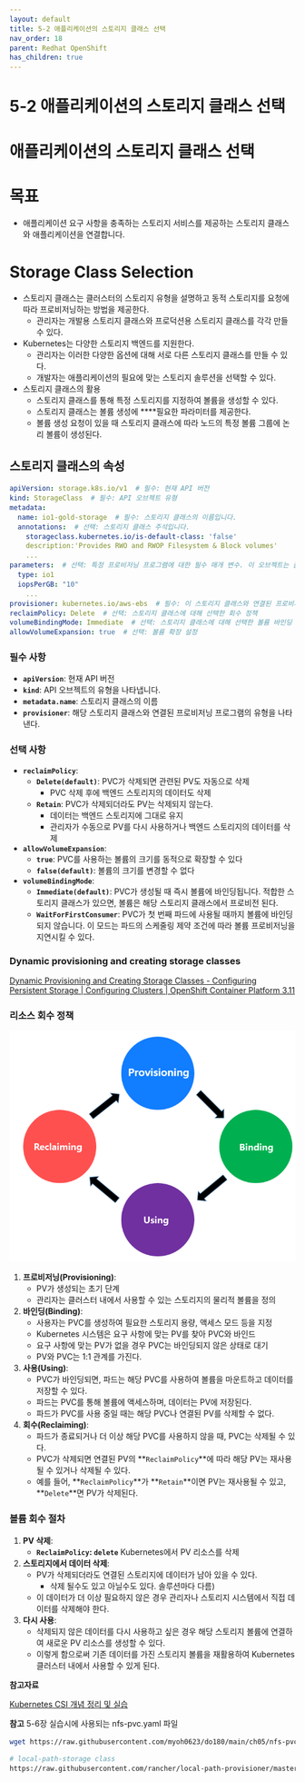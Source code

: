 ```yaml
---
layout: default
title: 5-2 애플리케이션의 스토리지 클래스 선택
nav_order: 18
parent: Redhat OpenShift
has_children: true
---
```


# 5-2 애플리케이션의 스토리지 클래스 선택

# **애플리케이션의 스토리지 클래스 선택**

# **목표**

- 애플리케이션 요구 사항을 충족하는 스토리지 서비스를 제공하는 스토리지 클래스와 애플리케이션을 연결합니다.

# Storage Class Selection

- 스토리지 클래스는 클러스터의 스토리지 유형을 설명하고 동적 스토리지를 요청에 따라 프로비저닝하는 방법을 제공한다.
    - 관리자는 개발용 스토리지 클래스와 프로덕션용 스토리지 클래스를 각각 만들 수 있다.
- Kubernetes는 다양한 스토리지 백엔드를 지원한다.
    - 관리자는 이러한 다양한 옵션에 대해 서로 다른 스토리지 클래스를 만들 수 있다.
    - 개발자는 애플리케이션의 필요에 맞는 스토리지 솔루션을 선택할 수 있다.
- 스토리지 클래스의 활용
    - 스토리지 클래스를 통해 특정 스토리지를 지정하여 볼륨을 생성할 수 있다.
    - 스토리지 클래스는 볼륨 생성에 ****필요한 파라미터를 제공한다.
    - 볼륨 생성 요청이 있을 때 스토리지 클래스에 따라 노드의 특정 볼륨 그룹에 논리 볼륨이 생성된다.

## 스토리지 클래스의 속성

```yaml
apiVersion: storage.k8s.io/v1  # 필수: 현재 API 버전
kind: StorageClass  # 필수: API 오브젝트 유형
metadata:
  name: io1-gold-storage  # 필수: 스토리지 클래스의 이름입니다.
  annotations:  # 선택: 스토리지 클래스 주석입니다.
    storageclass.kubernetes.io/is-default-class: 'false'
    description:'Provides RWO and RWOP Filesystem & Block volumes'
    ...
parameters:  # 선택: 특정 프로비저닝 프로그램에 대한 필수 매개 변수. 이 오브젝트는 플러그인마다 다다
  type: io1
  iopsPerGB: "10"
    ...
provisioner: kubernetes.io/aws-ebs  # 필수: 이 스토리지 클래스와 연결된 프로비저닝 프로그램의 유형
reclaimPolicy: Delete  # 선택: 스토리지 클래스에 대해 선택한 회수 정책
volumeBindingMode: Immediate  # 선택: 스토리지 클래스에 대해 선택한 볼륨 바인딩 모드
allowVolumeExpansion: true  # 선택: 볼륨 확장 설정

```

### 필수 사항

- **`apiVersion`**: 현재 API 버전
- **`kind`**: API 오브젝트의 유형을 나타냅니다.
- **`metadata.name`**: 스토리지 클래스의 이름
- **`provisioner`**: 해당 스토리지 클래스와 연결된 프로비저닝 프로그램의 유형을 나타낸다.

### 선택 사항

- **`reclaimPolicy`**:
    - **`Delete(default)`**: PVC가 삭제되면 관련된 PV도 자동으로 삭제
        - PVC 삭제 후에 백엔드 스토리지의 데이터도 삭제
    - **`Retain`**: PVC가 삭제되더라도 PV는 삭제되지 않는다.
        - 데이터는 백엔드 스토리지에 그대로 유지
        - 관리자가 수동으로 PV를 다시 사용하거나 백엔드 스토리지의 데이터를 삭제
- **`allowVolumeExpansion`**:
    - **`true`**: PVC를 사용하는 볼륨의 크기를 동적으로 확장할 수 있다
    - **`false(default)`**: 볼륨의 크기를 변경할 수 없다
- **`volumeBindingMode`**:
    - **`Immediate(default)`**: PVC가 생성될 때 즉시 볼륨에 바인딩됩니다. 적합한 스토리지 클래스가 있으면, 볼륨은 해당 스토리지 클래스에서 프로비전 된다.
    - **`WaitForFirstConsumer`**: PVC가 첫 번째 파드에 사용될 때까지 볼륨에 바인딩되지 않습니다. 이 모드는 파드의 스케줄링 제약 조건에 따라 볼륨 프로비저닝을 지연시킬 수 있다.

### **Dynamic provisioning and creating storage classes**

[Dynamic Provisioning and Creating Storage Classes - Configuring Persistent Storage | Configuring Clusters | OpenShift Container Platform 3.11](https://docs.openshift.com/container-platform/3.11/install_config/persistent_storage/dynamically_provisioning_pvs.html)

### 리소스 회수 정책
![alt text](Untitled-8.png)
1. **프로비저닝(Provisioning)**:
    - PV가 생성되는 초기 단계
    - 관리자는 클러스터 내에서 사용할 수 있는 스토리지의 물리적 볼륨을 정의
2. **바인딩(Binding)**:
    - 사용자는 PVC를 생성하여 필요한 스토리지 용량, 액세스 모드 등을 지정
    - Kubernetes 시스템은 요구 사항에 맞는 PV를 찾아 PVC와 바인드
    - 요구 사항에 맞는 PV가 없을 경우 PVC는 바인딩되지 않은 상태로 대기
    - PV와 PVC는 1:1 관계를 가진다.
3. **사용(Using)**:
    - PVC가 바인딩되면, 파드는 해당 PVC를 사용하여 볼륨을 마운트하고 데이터를 저장할 수 있다.
    - 파드는 PVC를 통해 볼륨에 액세스하며, 데이터는 PV에 저장된다.
    - 파드가 PVC를 사용 중일 때는 해당 PVC나 연결된 PV를 삭제할 수 없다.
4. **회수(Reclaiming)**:
    - 파드가 종료되거나 더 이상 해당 PVC를 사용하지 않을 때, PVC는 삭제될 수 있다.
    - PVC가 삭제되면 연결된 PV의 **`ReclaimPolicy`**에 따라 해당 PV는 재사용될 수 있거나 삭제될 수 있다.
    - 예를 들어, **`ReclaimPolicy`**가 **`Retain`**이면 PV는 재사용될 수 있고, **`Delete`**면 PV가 삭제된다.

### 볼륨 회수 절차

1. **PV 삭제**:
    - **`ReclaimPolicy`: `delete`** Kubernetes에서 PV 리소스를 삭제
2. **스토리지에서 데이터 삭제**:
    - PV가 삭제되더라도 연결된 스토리지에 데이터가 남아 있을 수 있다.
        - 삭제 될수도 있고 아닐수도 있다. 솔루션마다 다름)
    - 이 데이터가 더 이상 필요하지 않은 경우 관리자나 스토리지 시스템에서 직접 데이터를 삭제해야 한다.
3. **다시 사용**:
    - 삭제되지 않은 데이터를 다시 사용하고 싶은 경우 해당 스토리지 볼륨에 연결하여 새로운 PV 리소스를 생성할 수 있다.
    - 이렇게 함으로써 기존 데이터를 가진 스토리지 볼륨을 재활용하여 Kubernetes 클러스터 내에서 사용할 수 있게 된다.

**참고자료**

[Kubernetes CSI 개념 정리 및 실습](https://tech.gluesys.com/blog/2022/06/21/CSI.html)

**참고** 5-6장 실습시에 사용되는  nfs-pvc.yaml 파일

```bash
wget https://raw.githubusercontent.com/myoh0623/do180/main/ch05/nfs-pvc.yaml
```

```bash
# local-path-storage class
https://raw.githubusercontent.com/rancher/local-path-provisioner/master/deploy/local-path-storage.yaml
```